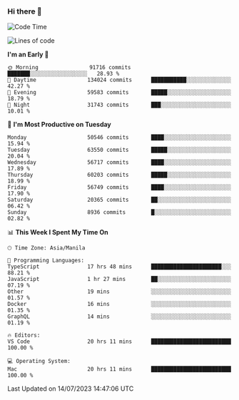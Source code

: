 ### Hi there 👋

<!--START_SECTION:waka-->
![Code Time](http://img.shields.io/badge/Code%20Time-4%2C162%20hrs%2029%20mins-blue)

![Lines of code](https://img.shields.io/badge/From%20Hello%20World%20I%27ve%20Written-115.4%20million%20lines%20of%20code-blue)

**I'm an Early 🐤** 

```text
🌞 Morning                91716 commits       ███████░░░░░░░░░░░░░░░░░░   28.93 % 
🌆 Daytime                134024 commits      ███████████░░░░░░░░░░░░░░   42.27 % 
🌃 Evening                59583 commits       █████░░░░░░░░░░░░░░░░░░░░   18.79 % 
🌙 Night                  31743 commits       ███░░░░░░░░░░░░░░░░░░░░░░   10.01 % 
```
📅 **I'm Most Productive on Tuesday** 

```text
Monday                   50546 commits       ████░░░░░░░░░░░░░░░░░░░░░   15.94 % 
Tuesday                  63550 commits       █████░░░░░░░░░░░░░░░░░░░░   20.04 % 
Wednesday                56717 commits       ████░░░░░░░░░░░░░░░░░░░░░   17.89 % 
Thursday                 60203 commits       █████░░░░░░░░░░░░░░░░░░░░   18.99 % 
Friday                   56749 commits       ████░░░░░░░░░░░░░░░░░░░░░   17.90 % 
Saturday                 20365 commits       ██░░░░░░░░░░░░░░░░░░░░░░░   06.42 % 
Sunday                   8936 commits        █░░░░░░░░░░░░░░░░░░░░░░░░   02.82 % 
```


📊 **This Week I Spent My Time On** 

```text
🕑︎ Time Zone: Asia/Manila

💬 Programming Languages: 
TypeScript               17 hrs 48 mins      ██████████████████████░░░   88.21 % 
JavaScript               1 hr 27 mins        ██░░░░░░░░░░░░░░░░░░░░░░░   07.19 % 
Other                    19 mins             ░░░░░░░░░░░░░░░░░░░░░░░░░   01.57 % 
Docker                   16 mins             ░░░░░░░░░░░░░░░░░░░░░░░░░   01.35 % 
GraphQL                  14 mins             ░░░░░░░░░░░░░░░░░░░░░░░░░   01.19 % 

🔥 Editors: 
VS Code                  20 hrs 11 mins      █████████████████████████   100.00 % 

💻 Operating System: 
Mac                      20 hrs 11 mins      █████████████████████████   100.00 % 
```


 Last Updated on 14/07/2023 14:47:06 UTC
<!--END_SECTION:waka-->


<!--
**rad182/rad182** is a ✨ _special_ ✨ repository because its `README.md` (this file) appears on your GitHub profile.

Here are some ideas to get you started:

- 🔭 I’m currently working on ...
- 🌱 I’m currently learning ...
- 👯 I’m looking to collaborate on ...
- 🤔 I’m looking for help with ...
- 💬 Ask me about ...
- 📫 How to reach me: ...
- 😄 Pronouns: ...
- ⚡ Fun fact: ...
-->
